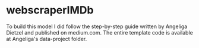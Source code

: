 # webscraperIMDb
To build this model I did follow the step-by-step guide written by Angeliga Dietzel and published on medium.com. The entire template code is available at Angeliga's data-project folder.
